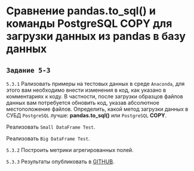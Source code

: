 # Сравнение pandas.to_sql() и команды PostgreSQL COPY для загрузки данных из pandas в базу данных

## `Задание 5-3`

`5.3.1` Рализовать примеры на тестовых данных в среде `Anaconda`, для этого вам необходимо внести изменения в код, как указано в комментариях к коду. 
В частности, после загрузки образцов файлов данных вам потребуется обновить код, указав абсолютное местоположение файлов. Определить, какой метод загрузки данных в СУБД `PostgreSQL` лучше: **pandas.to_sql()** или `PostgreSQL` **COPY**.

  Реализовать  `Small DataFrame Test`.
  
  Реализовать  `Big DataFrame Test`.

`5.3.2` Построить метрики агрегированных полей.

`5.3.3` Результаты опубликовать в [GITHUB](https://github.com/).
